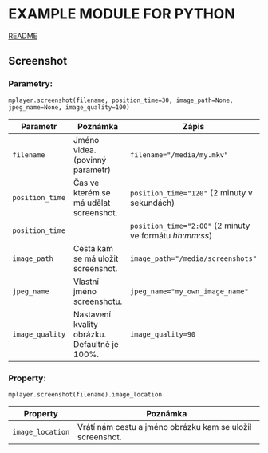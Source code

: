 # EXAMPLE MODULE FOR PYTHON

[README](../README.md)


## Screenshot


### Parametry:

	mplayer.screenshot(filename, position_time=30, image_path=None, jpeg_name=None, image_quality=100)

Parametr        | Poznámka                                      | Zápis
----------------|-----------------------------------------------|-------------------------------------------
`filename`      | Jméno videa. (povinný parametr)               | `filename="/media/my.mkv"`
`position_time` | Čas ve kterém se má udělat screenshot.        | `position_time="120"` (2 minuty v sekundách)
`position_time` |                                               | `position_time="2:00"` (2 minuty ve formátu *hh:mm:ss*)
`image_path`    | Cesta kam se má uložit screenshot.            | `image_path="/media/screenshots"`
`jpeg_name`     | Vlastní jméno screenshotu.                    | `jpeg_name="my_own_image_name"`
`image_quality` | Nastavení kvality obrázku. Defaultně je 100%. | `image_quality=90`


### Property:

	mplayer.screenshot(filename).image_location

Property         | Poznámka                                   
-----------------|---------------------------------------------------------
`image_location` | Vrátí nám cestu a jméno obrázku kam se uložil screenshot.

